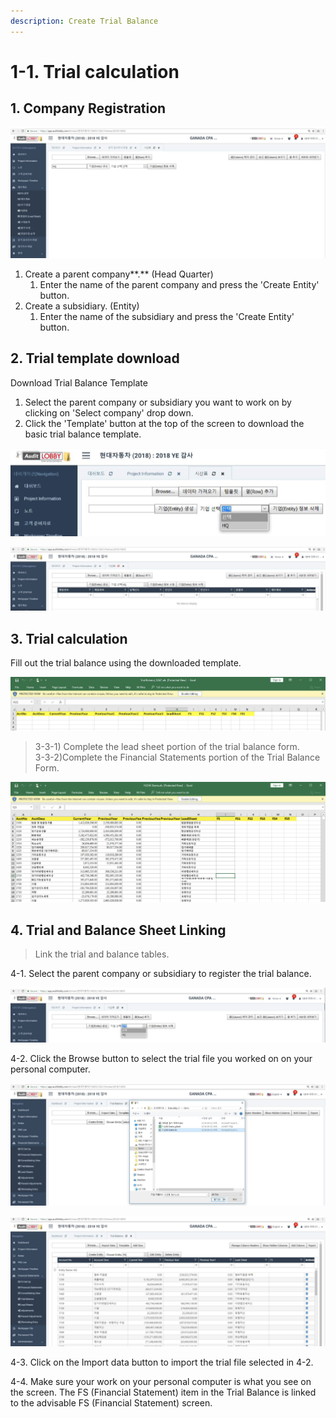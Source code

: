 ```yaml
---
description: Create Trial Balance
---
```


# 1-1. Trial calculation

## 1. Company Registration

![Project Home -&amp;gt; Financial Statements - &amp;gt;Trial Balance](../../../.gitbook/assets/image-122.png)

1. Create a parent company**.** \(Head Quarter\)
   1. Enter the name of the parent company and press the 'Create Entity' button.
2. Create a subsidiary. \(Entity\)
   1. Enter the name of the subsidiary and press the 'Create Entity' button.

## 2. Trial template download

Download Trial Balance Template

1. Select the parent company or subsidiary you want to work on by clicking on 'Select company' drop down. 
2. Click the 'Template' button at the top of the screen to download the basic trial balance template. 

![Select a parent company or subsidiary to work on](../../../.gitbook/assets/image-77.png)

![After selecting the parent company or subsidiary, you can download the trial schedule by pressing the &apos;Template&apos; button at the top of the trial schedule screen.](../../../.gitbook/assets/image-112.png)

## 3. Trial calculation

Fill out the trial balance using the downloaded template.

![Basic trial schedule template that can be downloaded from the trial schedule menu.](../../../.gitbook/assets/image-184.png)

> 3-3-1\) Complete the lead sheet portion of the trial balance form.  
> 3-3-2\)Complete the Financial Statements portion of the Trial Balance Form.

![After downloading the trial balance form, I have completed the Lead Sheet and Financial Statements sections.](../../../.gitbook/assets/image-130.png)

## 4. Trial and Balance Sheet Linking

> Link the trial and balance tables.

4-1. Select the parent company or subsidiary to register the trial balance.

![](../../../.gitbook/assets/image-168.png)

4-2. Click the Browse button to select the trial file you worked on on your personal computer.

![Select the trial balance file to upload. ](../../../.gitbook/assets/image-167.png)

![If you select a parent company or subsidiary, you can check the trial schedule. ](../../../.gitbook/assets/image-163.png)

4-3. Click on the Import data button to import the trial file selected in 4-2.

4-4. Make sure your work on your personal computer is what you see on the screen. The FS \(Financial Statement\) item in the Trial Balance is linked to the advisable FS \(Financial Statement\) screen.

